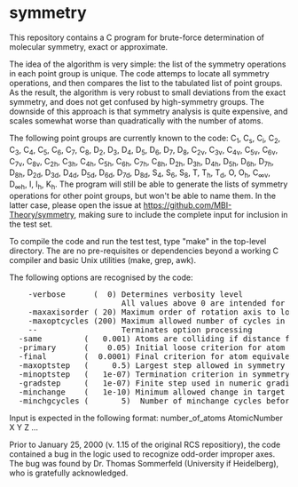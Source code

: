 # symmetry
<P>
This repository contains a C program for brute-force determination of molecular symmetry,
exact or approximate.

<P>
The idea of the algorithm is very simple: the list of the symmetry operations in each point
group is unique. The code attemps to locate all symmetry operations, and then compares the 
list to the tabulated list of point groups. As the result, the algorithm is very robust to
small deviations from the exact symmetry, and does not get confused by high-symmetry groups.
The downside of this approach is that symmetry analysis is quite expensive, and scales 
somewhat worse than quadratically with the number of atoms.

<P>
The following point groups are currently known to the code: 
C<sub>1</sub>, C<sub>s</sub>, C<sub>i</sub>, C<sub>2</sub>, C<sub>3</sub>, C<sub>4</sub>,
C<sub>5</sub>, C<sub>6</sub>, C<sub>7</sub>, C<sub>8</sub>, D<sub>2</sub>, D<sub>3</sub>,
D<sub>4</sub>, D<sub>5</sub>, D<sub>6</sub>, D<sub>7</sub>, D<sub>8</sub>, C<sub>2v</sub>,
C<sub>3v</sub>, C<sub>4v</sub>, C<sub>5v</sub>, C<sub>6v</sub>, C<sub>7v</sub>, C<sub>8v</sub>,
C<sub>2h</sub>, C<sub>3h</sub>, C<sub>4h</sub>, C<sub>5h</sub>, C<sub>6h</sub>, C<sub>7h</sub>,
C<sub>8h</sub>, D<sub>2h</sub>, D<sub>3h</sub>, D<sub>4h</sub>, D<sub>5h</sub>, D<sub>6h</sub>,
D<sub>7h</sub>, D<sub>8h</sub>, D<sub>2d</sub>, D<sub>3d</sub>, D<sub>4d</sub>, D<sub>5d</sub>,
D<sub>6d</sub>, D<sub>7d</sub>, D<sub>8d</sub>, S<sub>4</sub>, S<sub>6</sub>, S<sub>8</sub>,
T, T<sub>h</sub>, T<sub>d</sub>, O, O<sub>h</sub>, C<sub>∞v</sub>,
D<sub>∞h</sub>, I, I<sub>h</sub>, K<sub>h</sub>. The program will still be able to
generate the lists of symmetry operations for other point groups, but won't be
able to name them. In the latter case, please open the issue at 
<a href="https://github.com/MBI-Theory/symmetry">https://github.com/MBI-Theory/symmetry</a>,
making sure to include the complete input for inclusion in the test set.
  
<p>
To compile the code and run the test test, type "make" in the top-level directory. The are 
no pre-requisites or dependencies beyond a working C compiler and basic Unix utilities (make,
grep, awk).
  
<p>
The following options are recognised by the code:
<pre>
  <tr>  -verbose      (  0) Determines verbosity level </tr>
  <tr>                      All values above 0 are intended for debugging purposes</tr>
  <tr>  -maxaxisorder ( 20) Maximum order of rotation axis to look for </tr>
  <tr>  -maxoptcycles (200) Maximum allowed number of cycles in symmetry element optimization </tr>
  <tr>  --                  Terminates option processing </tr>
<tr>  -same         (   0.001) Atoms are colliding if distance falls below this value
<tr>  -primary      (    0.05) Initial loose criterion for atom equivalence
<tr>  -final        (  0.0001) Final criterion for atom equivalence
<tr>  -maxoptstep   (     0.5) Largest step allowed in symmetry element optimization
<tr>  -minoptstep   (   1e-07) Termination criterion in symmetry element optimization
<tr>  -gradstep     (   1e-07) Finite step used in numeric gradient evaluation
<tr>  -minchange    (   1e-10) Minimum allowed change in target function
<tr>  -minchgcycles (       5)  Number of minchange cycles before optimization stops
</pre>

  Input is expected in the following format:
number_of_atoms
AtomicNumber X Y Z
...

  
<p> 
Prior to January 25, 2000 (v. 1.15 of the original RCS repositiory), the code contained 
a bug in the logic used to recognize odd-order improper axes. The bug was found by 
Dr. Thomas Sommerfeld (University if Heidelberg), who is gratefully acknowledged.
